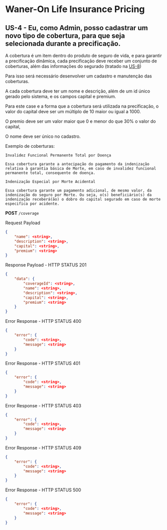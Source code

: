 # Waner-On Life Insurance Pricing

## US-4 - Eu, como Admin, posso cadastrar um novo tipo de cobertura, para que seja selecionada durante a precificação.

A cobertura é um item dentro do produto de seguro de vida, e para garantir a precificação dinâmica, cada precificação deve receber um conjunto de coberturas, além das informações do segurado (tratado na [US-8](../pricing-api-user/us-8-dynamic-pricing.md))

Para isso será necessário desenvolver um cadastro e manutenção das coberturas.

A cada cobertura deve ter um nome e descrição, além de um id único gerado pelo sistema, e os campos capital e premium.

Para este case e a forma que a cobertura será utilizada na precificação, o valor do capital deve ser um múltiplo de 10 maior ou igual a 1000.

O premio deve ser um valor maior que 0 e menor do que 30% o valor do capital,

O nome deve ser único no cadastro.

Exemplo de coberturas:

```
Invalidez Funcional Permanente Total por Doença

Essa cobertura garante a antecipação do pagamento da indenização relativa à garantia básica de Morte, em caso de invalidez funcional permanente total, consequente de doença.
```

```
Indenização Especial por Morte Acidental

Essa cobertura garante um pagamento adicional, de mesmo valor, da indenização do seguro por Morte. Ou seja, o(s) beneficiário(s) da indenização receberá(ão) o dobro do capital segurado em caso de morte especifica por acidente.
```

**POST** `/coverage`

Request Payload

```json
{
    "name": <string>,
    "description": <string>,
    "capital": <string>,
    "premium": <string>
}
```

Response Payload - HTTP STATUS 201

```json
{
    "data": {
        "coverageId": <string>,
        "name": <string>,
        "description": <string>,
        "capital": <string>,
        "premium": <string>
    }
}
```

Error Response - HTTP STATUS 400

```json
{
    "error": {
        "code": <string>,
        "message": <string>
    }
}
```

Error Response - HTTP STATUS 401

```json
{
    "error": {
        "code": <string>,
        "message": <string>
    }
}
```

Error Response - HTTP STATUS 403

```json
{
    "error": {
        "code": <string>,
        "message": <string>
    }
}
```

Error Response - HTTP STATUS 409

```json
{
    "error": {
        "code": <string>,
        "message": <string>
    }
}
```

Error Response - HTTP STATUS 500

```json
{
    "error": {
        "code": <string>,
        "message": <string>
    }
}
```
